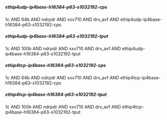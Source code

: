 ##### ethip4udp-ip4base-h16384-p63-s1032192-cps
1c AND 64b AND ndrpdr AND xxv710 AND drv_avf AND ethip4udp-ip4base-h16384-p63-s1032192-cps
##### ethip4udp-ip4base-h16384-p63-s1032192-tput
1c AND 100b AND ndrpdr AND xxv710 AND drv_avf AND ethip4udp-ip4base-h16384-p63-s1032192-tput
##### ethip4tcp-ip4base-h16384-p63-s1032192-cps
1c AND 64b AND ndrpdr AND xxv710 AND drv_avf AND ethip4tcp-ip4base-h16384-p63-s1032192-cps
##### ethip4tcp-ip4base-h16384-p63-s1032192-tput
1c AND 100b AND ndrpdr AND xxv710 AND drv_avf AND ethip4tcp-ip4base-h16384-p63-s1032192-tput
